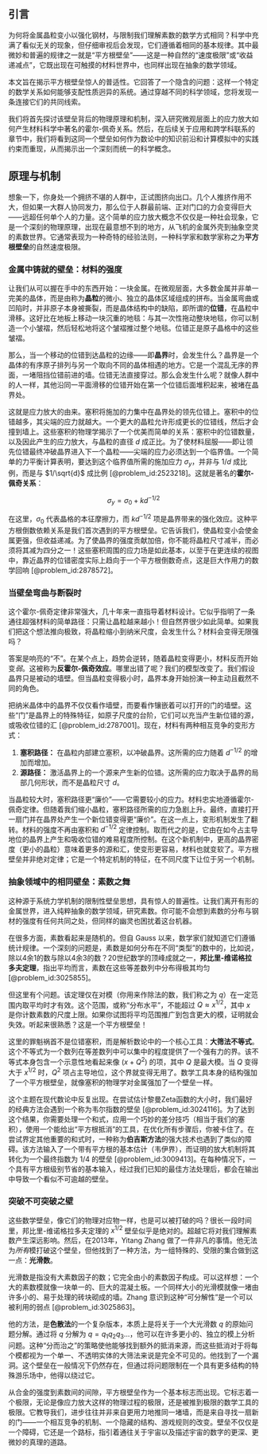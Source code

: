 ## 引言
为何将金属晶粒变小以强化钢材，与限制我们理解素数的数学方式相同？科学中充满了看似无关的现象，但仔细审视后会发现，它们遵循着相同的基本规律。其中最微妙和普遍的规律之一就是“平方根壁垒”——这是一种自然的“速度极限”或“收益递减点”，它既出现在可触摸的材料世界中，也同样出现在抽象的数学领域。

本文旨在揭示平方根壁垒惊人的普适性。它回答了一个隐含的问题：这样一个特定的数学关系如何能够支配性质迥异的系统。通过穿越不同的科学领域，您将发现一条连接它们的共同线索。

我们将首先探讨该壁垒背后的物理原理和机制，深入研究微观层面上的应力放大如何产生材料科学中著名的霍尔-佩奇关系。然后，在后续关于应用和跨学科联系的章节中，我们将看到这同一个壁垒如何作为数论中的知识前沿和计算模拟中的实践约束而重现，从而揭示出一个深刻而统一的科学概念。

## 原理与机制

想象一下，你身处一个拥挤不堪的人群中，正试图挤向出口。几个人推挤作用不大，但如果一大群人协同发力，那么位于人群最前端、正对门口的力会变得巨大——远超任何单个人的力量。这个简单的应力放大概念不仅仅是一种社会现象，它是一个深刻的物理原理，出现在最意想不到的地方，从飞机的金属外壳到抽象空灵的素数世界。它通常表现为一种奇特的经验法则，一种科学家和数学家称之为**平方根壁垒**的自然速度极限。

### 金属中铸就的壁垒：材料的强度

让我们从可以握在手中的东西开始：一块金属。在微观层面，大多数金属并非单一完美的晶体，而是由称为**晶粒**的微小、独立的晶体区域组成的拼布。当金属弯曲或凹陷时，并非原子本身被撕裂，而是晶体结构中的缺陷，即所谓的**位错**，在晶粒中滑移。这好比在地板上移动一块沉重的地毯：与其一次性拖动整块地毯，你可以制造一个小皱褶，然后轻松地将这个皱褶推过整个地毯。位错正是原子晶格中的这些皱褶。

那么，当一个移动的位错到达晶粒的边缘——即**晶界**时，会发生什么？晶界是一个晶体的有序原子排列与另一个取向不同的晶体相遇的地方。它是一个混乱无序的界面，一堵阻挡位错前进的墙。位错无法直接穿过。那么会发生什么呢？就像人群中的人一样，其他沿同一平面滑移的位错开始在第一个位错后面堆积起来，被堵在晶界处。

这就是应力放大的由来。塞积将施加的力集中在晶界处的领先位错上。塞积中的位错越多，其尖端的应力就越大。一个更大的晶粒允许形成更长的位错线，然后才会撞到墙上。这些塞积的物理学揭示了一个优美而简单的关系：塞积中的位错数量，以及因此产生的应力放大，与晶粒的直径 $d$ 成正比。为了使材料屈服——即让领先位错最终冲破晶界进入下一个晶粒——尖端的应力必须达到一个临界值。一个简单的力平衡计算表明，要达到这个临界值所需的施加应力 $\sigma_y$，并非与 $1/d$ 成比例，而是与 $1/\sqrt{d}$ 成比例 [@problem_id:2523218]。这就是著名的**霍尔-佩奇关系**：

$$ \sigma_y = \sigma_0 + k d^{-1/2} $$

在这里，$\sigma_0$ 代表晶格的本征摩擦力，而 $k d^{-1/2}$ 项是晶界带来的强化效应。这种平方根倒数依赖关系是我们首次遇到的平方根壁垒。它告诉我们，使晶粒变小会使金属更强，但收益递减。为了使晶界的强度贡献加倍，你不能将晶粒尺寸减半，而必须将其减为四分之一！这些塞积周围的应力场是如此基本，以至于在更连续的视图中，靠近晶界的位错密度实际上趋向于一个平方根倒数奇点，这是巨大作用力的数学回响 [@problem_id:2878572]。

### 当壁垒弯曲与断裂时

这个霍尔-佩奇定律非常强大，几十年来一直指导着材料设计。它似乎指明了一条通往超强材料的简单路径：只需让晶粒越来越小！但自然界很少如此简单。如果我们把这个想法推向极致，将晶粒缩小到纳米尺度，会发生什么？材料会变得无限强吗？

答案是响亮的“不”。在某个点上，趋势会逆转，随着晶粒变得更小，材料反而开始变*弱*。这被称为**反霍尔-佩奇效应**。哪里出错了呢？我们的模型改变了。我们假设晶界只是被动的墙壁。但当晶粒变得极小时，晶界本身开始扮演一种主动且截然不同的角色。

把纳米晶体中的晶界不仅仅看作墙壁，而要看作镶嵌着可以打开的门的墙壁。这些“门”是晶界上的特殊特征，如原子尺度的台阶，它们可以充当产生新位错的源，或吸收位错的汇 [@problem_id:2787001]。现在，材料有两种相互竞争的变形方式：
1.  **塞积路径：** 在晶粒内部建立塞积，以冲破晶界。这所需的应力随着 $d^{-1/2}$ 的增加而增加。
2.  **源路径：** 激活晶界上的一个源来产生新的位错。这所需的应力取决于晶界的局部几何形状，而不是晶粒尺寸 $d$。

当晶粒较大时，塞积路径更“廉价”——它需要较小的应力。材料忠实地遵循霍尔-佩奇定律。但随着我们缩小晶粒，塞积路径所需的应力急剧上升。最终，直接打开一扇门并在晶界处产生一个新位错变得更“廉价”。在这一点上，变形机制发生了翻转。材料的强度不再由塞积和 $d^{-1/2}$ 定律控制。取而代之的是，它由在如今占主导地位的晶界上产生和吸收位错的难易程度所控制。在这个新机制中，更高的晶界密度（更小的晶粒）意味着更多的源和汇，使变形更容易，材料也就变软了。平方根壁垒并非绝对定律；它是一个特定机制的特征，在不同尺度下让位于另一个机制。

### 抽象领域中的相同壁垒：素数之舞

这种源于系统力学机制的限制性壁垒思想，具有惊人的普遍性。让我们离开有形的金属世界，进入纯粹抽象的数学领域，研究素数。你可能不会想到素数的分布与钢材的强度有任何共同之处，但同样的幽灵也困扰着这台机器。

在很多方面，素数看起来是随机的。但自 Gauss 以来，数学家们就知道它们遵循统计规律。一个深刻的问题是，素数是如何分布在不同“类型”的数中的，比如说，除以4余1的数与除以4余3的数？20世纪数学的顶峰成就之一，**邦比里-维诺格拉多夫定理**，指出平均而言，素数在这些等差数列中分布得极其均匀 [@problem_id:3025855]。

但这里有个问题。该定理仅在对模（你用来作除法的数，我们称之为 $q$）在一定范围内取平均时才有效。这个范围，或称“分布水平”，不能超过 $Q \approx x^{1/2}$，其中 $x$ 是你计数素数的尺度上限。如果你试图将平均范围推广到包含更大的模，证明就会失效。听起来很熟悉？这是一个平方根壁垒！

这里的罪魁祸首不是位错塞积，而是解析数论中的一个核心工具：**大筛法不等式**。这个不等式为一个数列在等差数列中可以集中的程度提供了一个强有力的界。该不等式本身包含一个示意性地看起来像 $(x + Q^2)$ 的项，其中 $Q$ 是最大模。当 $Q$ 变得大于 $x^{1/2}$ 时，$Q^2$ 项占主导地位，这个界就变得无用了。数学工具本身的结构强加了一个平方根壁垒，就像塞积的物理学对金属强加了一个壁垒一样。

这个主题在现代数论中反复出现。在尝试估计黎曼Zeta函数的大小时，我们最好的经典方法会遇到一个称为韦尔指数的壁垒 [@problem_id:3024116]。为了达到这个结果，你需要处理一个和式，应用一个巧妙的差分技巧（相当于我们的塞积），使用一个能给出“平方根抵消”的工具，在优化所有步骤后，你被卡住了。在尝试界定其他重要的和式时，一种称为**伯吉斯方法**的强大技术也遇到了类似的障碍。该方法输入了一个带有平方根的基本估计（韦伊界），而证明的放大机制将其转化为一个最终指数为 $1/4$ 的壁垒 [@problem_id:3009413]。在每种情况下，一个具有平方根级别节省的基本输入，经过我们已知的最佳方法处理后，都会在输出中导致一个看似不可逾越的壁垒。

### 突破不可突破之壁

这些数学壁垒，像它们的物理对应物一样，也是可以被打破的吗？很长一段时间里，邦比里-维诺格拉多夫定理的 $x^{1/2}$ 壁垒似乎是绝对的。超越它将对我们理解素数产生深远影响。然后，在2013年，Yitang Zhang 做了一件非凡的事情。他无法为*所有*模打破这个壁垒，但他找到了一种方法，为一组特殊的、受限的集合做到这一点：**光滑数**。

光滑数是指没有大素数因子的数；它完全由小的素数因子构成。可以这样想：一个大的素数模就像一块单一的、巨大的混凝土板。一个同样大小的光滑模就像一堵由许多小的、易于处理的砖块砌成的墙。Zhang 意识到这种“可分解性”是一个可以被利用的弱点 [@problem_id:3025863]。

他的方法，是**色散法**的一个复杂版本，本质上是将关于一个大光滑数 $q$ 的原始问题分解。通过将 $q$ 分解为 $q = q_1 q_2 q_3...$，他可以在许多更小的、独立的模上分析问题。这种“分而治之”的策略使他能够找到额外的抵消来源，而这些抵消对于将每个模都视为一个单一、不透明实体的大筛法来说是完全不可见的。他找到了一个漏洞。这个壁垒在一般情况下仍然存在，但通过将问题限制在一个具有更多结构的特殊游乐场中，他得以绕过它。

从合金的强度到素数间的间隙，平方根壁垒作为一个基本标志而出现。它标志着一个极限，无论是像应力放大这样的物理过程的极限，还是被推到极限的数学工具的极限。它教导我们，进步往往并非来自更用力地推同一堵墙，而是来自寻找一扇新的门——一个相互竞争的机制、一个隐藏的结构、游戏规则的改变。壁垒不仅仅是一个障碍，它还是一个路标，指引着通往关于宇宙以及描述宇宙的数字的更深、更微妙的真理的道路。

